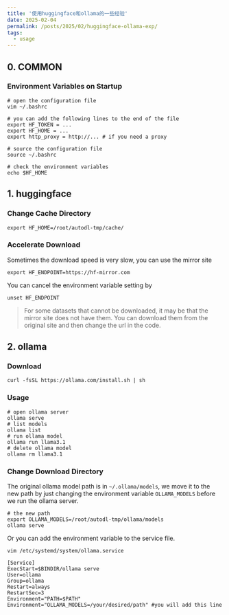 ```yaml
---
title: '使用huggingface和ollama的一些经验'
date: 2025-02-04
permalink: /posts/2025/02/huggingface-ollama-exp/
tags:
  - usage
---
```



## 0. COMMON

### Environment Variables on Startup

```shell
# open the configuration file
vim ~/.bashrc

# you can add the following lines to the end of the file
export HF_TOKEN = ...
export HF_HOME = ...
export http_proxy = http://... # if you need a proxy

# source the configuration file
source ~/.bashrc

# check the environment variables
echo $HF_HOME
```

## 1. huggingface

### Change Cache Directory

```shell
export HF_HOME=/root/autodl-tmp/cache/
```

### Accelerate Download

Sometimes the download speed is very slow, you can use the mirror site

```shell
export HF_ENDPOINT=https://hf-mirror.com
```

You can cancel the environment variable setting by

```shell
unset HF_ENDPOINT
```

> For some datasets that cannot be downloaded, it may be that the mirror site does not have them. You can download them from the original site and then change the url in the code.

## 2. ollama

### Download

```shell
curl -fsSL https://ollama.com/install.sh | sh
```

### Usage

```shell
# open ollama server
ollama serve
# list models
ollama list
# run ollama model
ollama run llama3.1
# delete ollama model
ollama rm llama3.1
```

### Change Download Directory

The original ollama model path is in `~/.ollama/models`, we move it to the new path by just changing the environment variable `OLLAMA_MODELS` before we run the ollama server.

```shell
# the new path
export OLLAMA_MODELS=/root/autodl-tmp/ollama/models
ollama serve
```

Or you can add the environment variable to the service file.

```shell
vim /etc/systemd/system/ollama.service
```

```shell
[Service]
ExecStart=$BINDIR/ollama serve
User=ollama
Group=ollama
Restart=always
RestartSec=3
Environment="PATH=$PATH"
Environment="OLLAMA_MODELS=/your/desired/path" #you will add this line
```
